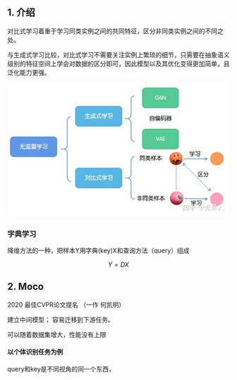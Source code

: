 ## 1. 介绍

对比式学习着重于学习同类实例之间的共同特征，区分非同类实例之间的不同之处。

与生成式学习比较，对比式学习不需要关注实例上繁琐的细节，只需要在抽象语义级别的特征空间上学会对数据的区分即可，因此模型以及其优化变得更加简单，且泛化能力更强。

![img](../imags/v2-3af2ec617b3534ef26336fe9866f402a_720w.jpg)

### 字典学习

降维方法的一种，把样本Y用字典(key)X和查询方法（query）组成

$$Y=DX$$

## 2. Moco

2020 最佳CVPR论文提名 （一作 何凯明）

建立中间模型； 容易迁移到下游任务。 

可以随着数据集增大，性能没有上限 

#### 以个体识别任务为例

query和key是不同视角的同一个东西， 